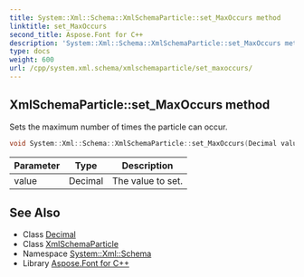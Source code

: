 ```yaml
---
title: System::Xml::Schema::XmlSchemaParticle::set_MaxOccurs method
linktitle: set_MaxOccurs
second_title: Aspose.Font for C++
description: 'System::Xml::Schema::XmlSchemaParticle::set_MaxOccurs method. Sets the maximum number of times the particle can occur in C++.'
type: docs
weight: 600
url: /cpp/system.xml.schema/xmlschemaparticle/set_maxoccurs/
---
```

## XmlSchemaParticle::set_MaxOccurs method


Sets the maximum number of times the particle can occur.

```cpp
void System::Xml::Schema::XmlSchemaParticle::set_MaxOccurs(Decimal value)
```


| Parameter | Type | Description |
| --- | --- | --- |
| value | Decimal | The value to set. |

## See Also

* Class [Decimal](../../../system/decimal/)
* Class [XmlSchemaParticle](../)
* Namespace [System::Xml::Schema](../../)
* Library [Aspose.Font for C++](../../../)
